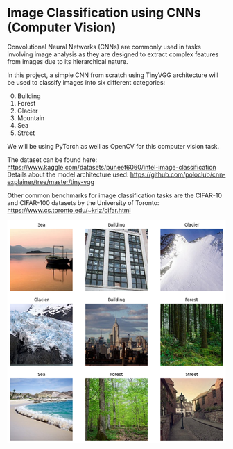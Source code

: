# Image Classification using CNNs (Computer Vision)

Convolutional Neural Networks (CNNs) are commonly used in tasks involving image analysis as they are designed to extract complex features from images due to its hierarchical nature.

In this project, a simple CNN from scratch using TinyVGG architecture will be used to classify images into six different categories:

0. Building
1. Forest
2. Glacier
3. Mountain
4. Sea
5. Street

We will be using PyTorch as well as OpenCV for this computer vision task.
   
The dataset can be found here: https://www.kaggle.com/datasets/puneet6060/intel-image-classification \
Details about the model architecture used: https://github.com/poloclub/cnn-explainer/tree/master/tiny-vgg

Other common benchmarks for image classification tasks are the CIFAR-10 and CIFAR-100 datasets by the University of Toronto:
https://www.cs.toronto.edu/~kriz/cifar.html

![alt text](https://github.com/ImRyzon/Intel-Image-Classification/blob/main/cover.png)
